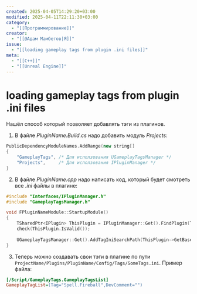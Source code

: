 ```yaml
---
created: 2025-04-05T14:29:20+03:00
modified: 2025-04-11T22:11:30+03:00
category:
  - "[[Программирование]]"
creator:
  - "[[@Адам Мамбетов|Я]]"
issue:
  - "[[loading gameplay tags from plugin .ini files]]"
meta:
  - "[[C++]]"
  - "[[Unreal Engine]]"
---
```


# loading gameplay tags from plugin .ini files
Нашёл способ который позволяет добавлять тэги из плагинов.
 1. В файле *PluginName.Build.cs* надо добавить модуль *Projects*:
``` cpp
PublicDependencyModuleNames.AddRange(new string[]
{
	"GameplayTags", /* Для исползования UGameplayTagsManager */
	"Projects",     /* Для исползования IPluginManager */
}
```

 2. В файле *PluginName.cpp* надо написать код, который будет смотреть все *.ini* файлы в плагине:
``` cpp
#include "Interfaces/IPluginManager.h"
#include "GameplayTagsManager.h"

void FPluginNameModule::StartupModule()
{
	TSharedPtr<IPlugin> ThisPlugin = IPluginManager::Get().FindPlugin(TEXT("BaseGame"));
	check(ThisPlugin.IsValid());
	
	UGameplayTagsManager::Get().AddTagIniSearchPath(ThisPlugin->GetBaseDir() / TEXT("Config") / TEXT("Tags"));
}
```

 3. Теперь можно создавать свои тэги в плагине по пути `ProjectName/Plugins/PluginName/Config/Tags/SomeTags.ini`. Пример файла:
``` ini
[/Script/GameplayTags.GameplayTagsList]
GameplayTagList=(Tag="Spell.Fireball",DevComment="")
```
